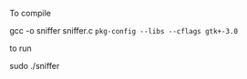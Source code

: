 
To compile

gcc -o sniffer sniffer.c `pkg-config --libs --cflags gtk+-3.0`

to run

sudo ./sniffer
